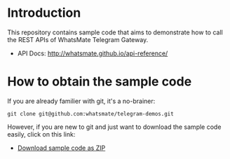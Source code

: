 # Introduction

This repository contains sample code that aims to demonstrate how to call the REST APIs of WhatsMate Telegram Gateway.

* API Docs: http://whatsmate.github.io/api-reference/


# How to obtain the sample code

If you are already familier with git, it's a no-brainer:

`git clone git@github.com:whatsmate/telegram-demos.git`


However, if you are new to git and just want to download the sample code easily, click on this link:

 * [Download sample code as ZIP](https://github.com/whatsmate/telegram-demos/archive/master.zip)

